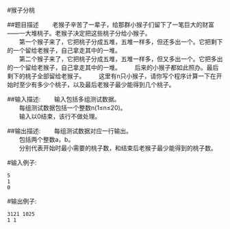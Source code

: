 #猴子分桃

##题目描述
　　老猴子辛苦了一辈子，给那群小猴子们留下了一笔巨大的财富——一大堆桃子。老猴子决定把这些桃子分给小猴子。<br>
　　第一个猴子来了，它把桃子分成五堆，五堆一样多，但还多出一个。它把剩下的一个留给老猴子，自己拿走其中的一堆。<br>
　　第二个猴子来了，它把桃子分成五堆，五堆一样多，但又多出一个。它把多出的一个留给老猴子，自己拿走其中的一堆。
　　后来的小猴子都如此照办。最后剩下的桃子全部留给老猴子。
　　这里有n只小猴子，请你写个程序计算一下在开始时至少有多少个桃子，以及最后老猴子最少能得到几个桃子。

##输入描述:
　　输入包括多组测试数据。<br>
　　每组测试数据包括一个整数n(1≤n≤20)。<br>
　　输入以0结束，该行不做处理。


##输出描述:
　　每组测试数据对应一行输出。<br>
　　包括两个整数a，b。<br>
　　分别代表开始时最小需要的桃子数，和结束后老猴子最少能得到的桃子数。

#输入例子:
```
5
1
0
```

#输出例子:
```
3121 1025
1 1
```